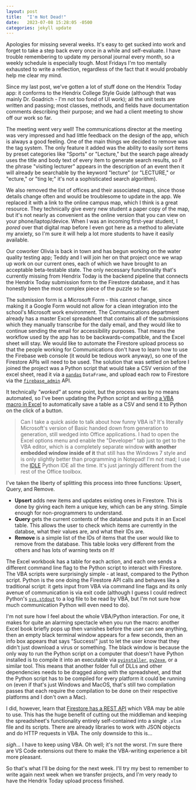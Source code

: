 ```yaml
---
layout: post
title:  "I'm Not Dead!"
date:   2023-07-08 15:28:05 -0500
categories: jekyll update
---
```

Apologies for missing several weeks. It's easy to get sucked into work and forget to take a step back every once in a while and self-evaluate. I have trouble remembering to update my personal journal every month, so a weekly schedule is especially tough. Most Fridays I'm too mentally exhausted to write a reflection, regardless of the fact that it would probably help me clear my mind.

Since my last post, we've gotten a lot of stuff done on the Hendrix Today app: it conforms to the Hendrix College Style Guide (although that was mainly Dr. Goadrich - I'm not too fond of UI work); all the unit tests are written and passing; most classes, methods, and fields have documentation comments describing their purpose; and we had a client meeting to show off our work so far.

The meeting went very well! The communications director at the meeting was very impressed and had little feedback on the design of the app, which is always a good feeling. One of the main things we decided to remove was the tag system. The only feature it added was the ability to easily sort items by preset categories like "Sports" or "Lecture," but the search page already uses the title and body text of every item to generate search results, so if the phrase "visiting lecturer" appears in the description of an event then it will already be searchable by the keyword "lecture" (or "LECTURE," or "ecture," or "ting le;" it's not a sophisticated search algorithm).

We also removed the list of offices and their associated maps, since those details change often and would be troublesome to update in the app. We replaced it with a link to the online campus map, which I think is a great resource. They technically give every new student a paper copy of the map, but it's not nearly as convenient as the online version that you can view on your phone/laptop/device. When I was an incoming first-year student, I _pored_ over that digital map before I even got here as a method to alleviate my anxiety, so I'm sure it will help a lot more students to have it easily available.

Our coworker Olivia is back in town and has begun working on the water quality testing app; Teddy and I will join her on that project once we wrap up work on our current ones, each of which we have brought to an acceptable beta-testable state. The only necessary functionality that's currently missing from Hendrix Today is the backend pipeline that connects the Hendrix Today submission form to the Firestore database, and it has honestly been the most complex piece of the puzzle so far.

The submission form is a Microsoft Form - this cannot change, since making it a Google Form would not allow for a clean integration into the school's Microsoft work environment. The Communications department already has a master Excel spreadsheet that contains all of the submissions which they manually transcribe for the daily email, and they would like to continue sending the email for accessibility purposes. That means the workflow used by the app has to be backwards-compatible, and the Excel sheet will stay. We would like to automate the Firestore upload process so that the people working for Communications don't have to learn how to use the Firebase web console (it would be tedious work anyway), so one of the Firestore APIs will need to be used. The solution that was settled on before I joined the project was a Python script that would take a CSV version of the excel sheet, read it via a [`pandas`](https://pypi.org/project/pandas/) `DataFrame`, and upload each row to Firestore via the [`firebase_admin`](https://pypi.org/project/firebase-admin/) API.

It technically _"worked"_ at some point, but the process was by no means automated, so I've been updating the Python script and writing [a VBA macro in Excel](https://learn.microsoft.com/en-us/office/vba/api/overview/excel) to automatically save a table as a CSV and send it to Python on the click of a button.
> Can I take a quick aside to talk about how funny VBA is? It's literally Microsoft's version of Basic handed down from generation to generation, still wedged into Office applications. I had to open the Excel options menu and enable the "Developer" tab just to get to the VBA editor, which is a completely separate window **with another embedded window inside of it** that still has the Windows 7 style and is only slightly better than programming in Notepad! I'm not mad; I use the [IDLE](https://docs.python.org/3/library/idle.html) Python IDE all the time. It's just jarringly different from the rest of the Office toolbox.

I've taken the liberty of splitting this process into three functions: Upsert, Query, and Remove.
- **Upsert** adds new items and updates existing ones in Firestore. This is done by giving each item a unique key, which can be any string. Simple enough for non-programmers to understand.
- **Query** gets the current contents of the database and puts it in an Excel table. This allows the user to check which items are currently in the databse, what their values are, and what their IDs are.
- **Remove** is a simple list of the IDs of items that the user would like to remove from the database. This table looks very different from the others and has lots of warning texts on it!

The Excel workbook has a table for each action, and each one sends a different command line flag to the Python script to interact with Firestore. The VBA scripts were surprisingly simple - at least, compared to the Python script. Python is the one doing the Firestore API calls and behaves like a traditional script: it gets input from VBA via command line flags and its only avenue of communication is via exit code (although I guess I could redirect Python's [`sys.stdout`](https://docs.python.org/3/library/sys.html#sys.stdout) to a log file to be read by VBA, but I'm not sure how much communication Python will even need to do).

I'm not sure how I feel about the whole VBA/Python interaction. For one, it makes for quite an alarming spectacle when you run the macro: another Excel book briefly pops up then vanishes before the user can see anything, then an empty black terminal window appears for a few seconds, then an info box appears that says "Success!" just to let the user know that they didn't just download a virus or something. The black window is because the only way to run the Python script on a computer that doesn't have Python installed is to compile it into an executable via [`pyinstaller`](https://pypi.org/project/pyinstaller/), [`py2exe`](https://pypi.org/project/py2exe/), or a similar tool. This means that another folder full of DLLs and other dependencies needs to be dragged along with the spreadsheet, and that the Python script has to be compiled for every platform it could be running on (even if that's just Windows and MacOS, that's still two compilation passes that each require the compilation to be done on their respective platforms and I don't own a Mac).

I did, however, learn that [Firestore has a REST API](https://firebase.google.com/docs/firestore/use-rest-api) which VBA may be able to use. This has the huge benefit of cutting out the middleman and keeping the spreadsheet's functionality entirely self-contained into a single `.xlsm` file and its scripts. There are already libraries to work with JSON objects and do HTTP requests in VBA. The only downside to this is...

_sigh..._ I have to keep using VBA. Oh well; it's not the worst. I'm sure there are VS Code extensions out there to make the VBA-writing experience a bit more pleasant.

So that's what I'll be doing for the next week. I'll try my best to remember to write again next week when we transfer projects, and I'm very ready to have the Hendrix Today upload process finished.
